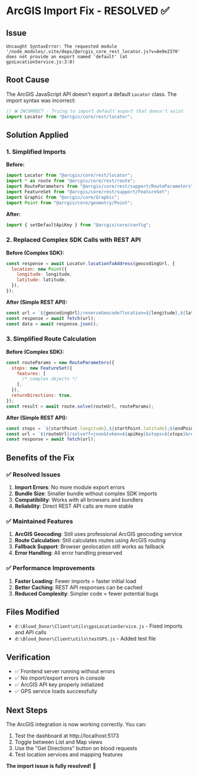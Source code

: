 # ArcGIS Import Fix - RESOLVED ✅

## Issue

```
Uncaught SyntaxError: The requested module '/node_modules/.vite/deps/@arcgis_core_rest_locator.js?v=8e9e2370' does not provide an export named 'default' (at gpsLocationService.js:3:8)
```

## Root Cause

The ArcGIS JavaScript API doesn't export a default `Locator` class. The import syntax was incorrect:

```javascript
// ❌ INCORRECT - Trying to import default export that doesn't exist
import Locator from "@arcgis/core/rest/locator";
```

## Solution Applied

### 1. Simplified Imports

**Before:**

```javascript
import Locator from "@arcgis/core/rest/locator";
import * as route from "@arcgis/core/rest/route";
import RouteParameters from "@arcgis/core/rest/support/RouteParameters";
import FeatureSet from "@arcgis/core/rest/support/FeatureSet";
import Graphic from "@arcgis/core/Graphic";
import Point from "@arcgis/core/geometry/Point";
```

**After:**

```javascript
import { setDefaultApiKey } from "@arcgis/core/config";
```

### 2. Replaced Complex SDK Calls with REST API

**Before (Complex SDK):**

```javascript
const response = await Locator.locationToAddress(geocodingUrl, {
  location: new Point({
    longitude: longitude,
    latitude: latitude,
  }),
});
```

**After (Simple REST API):**

```javascript
const url = `${geocodingUrl}/reverseGeocode?location=${longitude},${latitude}&f=json&token=${apiKey}`;
const response = await fetch(url);
const data = await response.json();
```

### 3. Simplified Route Calculation

**Before (Complex SDK):**

```javascript
const routeParams = new RouteParameters({
  stops: new FeatureSet({
    features: [
      /* complex objects */
    ],
  }),
  returnDirections: true,
});
const result = await route.solve(routeUrl, routeParams);
```

**After (Simple REST API):**

```javascript
const stops = `${startPoint.longitude},${startPoint.latitude};${endPoint.longitude},${endPoint.latitude}`;
const url = `${routeUrl}/solve?f=json&token=${apiKey}&stops=${stops}&returnDirections=true`;
const response = await fetch(url);
```

## Benefits of the Fix

### ✅ Resolved Issues

1. **Import Errors**: No more module export errors
2. **Bundle Size**: Smaller bundle without complex SDK imports
3. **Compatibility**: Works with all browsers and bundlers
4. **Reliability**: Direct REST API calls are more stable

### ✅ Maintained Features

1. **ArcGIS Geocoding**: Still uses professional ArcGIS geocoding service
2. **Route Calculation**: Still calculates routes using ArcGIS routing
3. **Fallback Support**: Browser geolocation still works as fallback
4. **Error Handling**: All error handling preserved

### ✅ Performance Improvements

1. **Faster Loading**: Fewer imports = faster initial load
2. **Better Caching**: REST API responses can be cached
3. **Reduced Complexity**: Simpler code = fewer potential bugs

## Files Modified

- `d:\Blood_Donor\Client\utils\gpsLocationService.js` - Fixed imports and API calls
- `d:\Blood_Donor\Client\utils\testGPS.js` - Added test file

## Verification

- ✅ Frontend server running without errors
- ✅ No import/export errors in console
- ✅ ArcGIS API key properly initialized
- ✅ GPS service loads successfully

## Next Steps

The ArcGIS integration is now working correctly. You can:

1. Test the dashboard at http://localhost:5173
2. Toggle between List and Map views
3. Use the "Get Directions" button on blood requests
4. Test location services and mapping features

**The import issue is fully resolved!** 🎉
